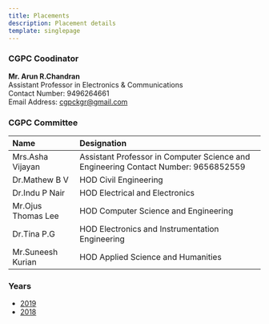 ```yaml
---
title: Placements
description: Placement details
template: singlepage
---
```

### CGPC Coodinator
**Mr. Arun R.Chandran**
<br>
Assistant Professor in Electronics & Communications
<br>
Contact Number: 9496264661
<br>
Email Address: cgpckgr@gmail.com

### CGPC Committee
| Name 	| Designation 	|
|:--------------------	|:------------------------------------------------------------------------------------	|
| Mrs.Asha Vijayan 	| Assistant Professor in Computer Science and Engineering Contact Number: 9656852559 	|
| Dr.Mathew B V 	| HOD Civil Engineering 	|
| Dr.Indu P Nair 	| HOD Electrical and Electronics 	|
| Mr.Ojus Thomas Lee 	| HOD Computer Science and Engineering 	|
| Dr.Tina P.G 	| HOD Electronics and Instrumentation Engineering 	|
| Mr.Suneesh Kurian 	| HOD Applied Science and Humanities 	|

### Years

- [2019](/placement/2019)
- [2018](/placement/2018)
